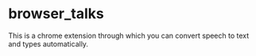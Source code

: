# browser_talks
This is a chrome extension through  which you can convert speech to text and types automatically.
